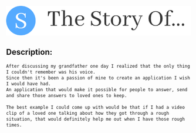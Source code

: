 ![Alt Text](./planning/logo.png "The Story Of...")
## Description:
    After discussing my grandfather one day I realized that the only thing I couldn't remember was his voice. 
    Since then it's been a passion of mine to create an application I wish I would have had. 
    An application that would make it possible for people to answer, send and share those answers to loved ones to keep. 
    
    The best example I could come up with would be that if I had a video clip of a loved one talking about how they got through a rough situation, that would definitely help me out when I have those rough times.